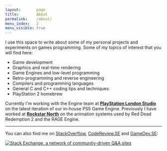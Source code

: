 ```yaml
---
layout:       page
title:        About
permalink:    /about/
menu_index:   2
menu_visible: true
---
```


I use this space to write about some of my personal projects and experiments on games programming.
Some of my topics of interest that you will find here:

- Game development
- Graphics and real-time rendering
- Game Engines and low-level programming
- Retro-programming and reverse engineering
- Compilers and programming languages
- General C and C++ coding tips and techniques
- PlayStation 2 homebrew

Currently I'm working with the Engine team at [**PlayStation London Studio**](https://playstationlondonstudio.com/) on the latest iteration of our in-house PS5 Game Engine.
Previously I have worked at [**Rockstar North**](http://www.rockstarnorth.com/) on the animation systems used by Red Dead Redemption 2 and the RAGE Engine.

----

You can also find me on [StackOverflow][link_so], [CodeReview.SE][link_cr] and [GameDev.SE][link_gdse]:

<div>
  <a href="http://stackexchange.com/users/1234852">
    <img src="http://stackexchange.com/users/flair/1234852.png"
         id="stackexchange-flair"
         alt="Stack Exchange, a network of community-driven Q&amp;A sites"
         title="Profile for glampert on Stack Exchange, a network of free, community-driven Q&amp;A sites"
    >
  </a>
</div>


[link_so]:   http://stackoverflow.com/users/1198654/glampert?tab=profile
[link_cr]:   http://codereview.stackexchange.com/users/39810/glampert?tab=profile
[link_gdse]: http://gamedev.stackexchange.com/users/41153/glampert?tab=profile

